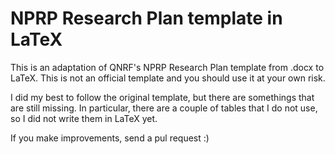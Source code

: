 # NPRP Research Plan template in LaTeX

This is an adaptation of QNRF's NPRP Research Plan template from .docx to LaTeX. This is not an official template and you should use it at your own risk.

I did my best to follow the original template, but there are somethings that are still missing. 
In particular, there are a couple of tables that I do not use, so I did not write them in LaTeX yet.

If you make improvements, send a pul request :)
